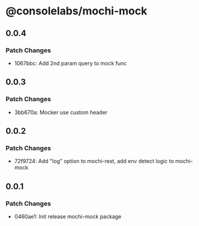 # @consolelabs/mochi-mock

## 0.0.4

### Patch Changes

- 1067bbc: Add 2nd param query to mock func

## 0.0.3

### Patch Changes

- 3bb670a: Mocker use custom header

## 0.0.2

### Patch Changes

- 72f9724: Add "log" option to mochi-rest, add env detect logic to mochi-mock

## 0.0.1

### Patch Changes

- 0460ae1: Init release mochi-mock package
